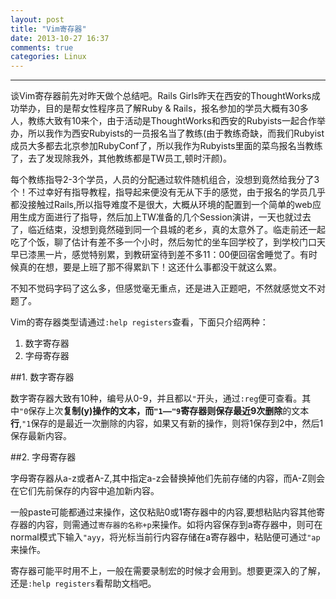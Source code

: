 ```yaml
---
layout: post
title: "Vim寄存器"
date: 2013-10-27 16:37
comments: true
categories: Linux
---
```

---
谈Vim寄存器前先对昨天做个总结吧。Rails Girls昨天在西安的ThoughtWorks成功举办，目的是帮女性程序员了解Ruby & Rails，报名参加的学员大概有30多人，教练大致有10来个，由于活动是ThoughtWorks和西安的Rubyists一起合作举办，所以我作为西安Rubyists的一员报名当了教练(由于教练奇缺，而我们Rubyist成员大多都去北京参加RubyConf了，所以我作为Rubyists里面的菜鸟报名当教练了，去了发现除我外，其他教练都是TW员工,顿时汗颜)。

<!-- more -->

每个教练指导2-3个学员，人员的分配通过软件随机组合，没想到竟然给我分了3个！不过幸好有指导教程，指导起来便没有无从下手的感觉，由于报名的学员几乎都没接触过Rails,所以指导难度不是很大，大概从环境的配置到一个简单的web应用生成方面进行了指导，然后加上TW准备的几个Session演讲，一天也就过去了，临近结束，没想到竟然碰到同一个县城的老乡，真的太意外了。临走前还一起吃了个饭，聊了估计有差不多一个小时，然后匆忙的坐车回学校了，到学校门口天早已漆黑一片，感觉特别累，到教研室待到差不多11：00便回宿舍睡觉了。有时候真的在想，要是上班了那不得累趴下！这还什么事都没干就这么累。

不知不觉码字码了这么多，但感觉毫无重点，还是进入正题吧，不然就感觉文不对题了。

Vim的寄存器类型请通过`:help registers`查看，下面只介绍两种：

1. 数字寄存器
2. 字母寄存器

##1. 数字寄存器

数字寄存器大致有10种，编号从0-9，并且都以`"`开头，通过`:reg`便可查看。其中`"0`保存上次**复制(y)**操作的文本，而`"1——"9`寄存器则保存最近9次**删除**的文本**行**,`"1`保存的是最近一次删除的内容，如果又有新的操作，则将1保存到2中，然后1保存最新内容。

##2. 字母寄存器

字母寄存器从a-z或者A-Z,其中指定a-z会替换掉他们先前存储的内容，而A-Z则会在它们先前保存的内容中追加新内容。

一般paste可能都通过来操作，这仅粘贴0或1寄存器中的内容,要想粘贴内容其他寄存器的内容，则需通过`寄存器的名称+p`来操作。如将内容保存到a寄存器中，则可在normal模式下输入`"ayy`，将光标当前行内容存储在a寄存器中，粘贴便可通过`"ap`来操作。

寄存器可能平时用不上，一般在需要录制宏的时候才会用到。想要更深入的了解，还是`:help registers`看帮助文档吧。
